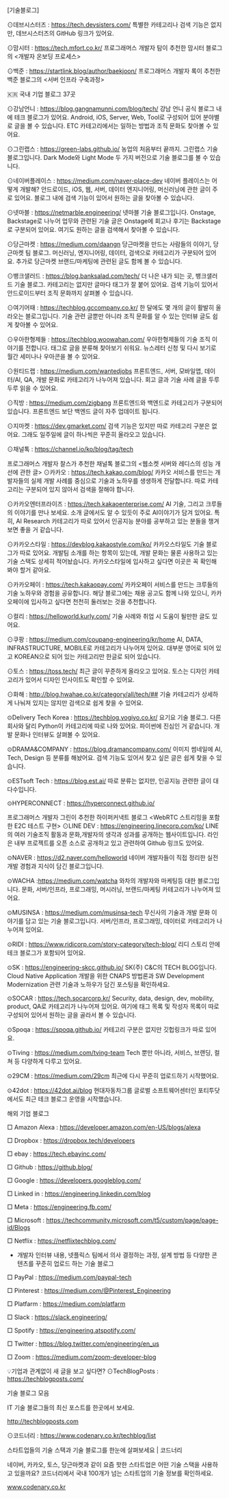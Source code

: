 [기술블로그]
​
​

⊙데브시스터즈 : https://tech.devsisters.com/
특별한 카테고리나 검색 기능은 없지만, 데브시스터즈의 GitHub 링크가 있어요.

⊙맘시터 : https://tech.mfort.co.kr/
프로그래머스 개발자 탐이 추천한 맘시터 블로그의 <개발자 온보딩 프로세스>

⊙백준 : https://startlink.blog/author/baekjoon/ 
프로그래머스 개발자 록이 추천한 백준 블로그의 <서버 인프라 구축과정>

🇰🇷 국내 기업 블로그 37곳

⊙강남언니 : https://blog.gangnamunni.com/blog/tech/
강남 언니 공식 블로그 내에 테크 블로그가 있어요. Android, iOS, Server, Web, Tool로 구성되어 있어 분야별로 글을 볼 수 있습니다. ETC 카테고리에서는 일하는 방법과 조직 문화도 찾아볼 수 있어요.

⊙그린랩스 : https://green-labs.github.io/
농업의 처음부터 끝까지. 그린랩스 기술 블로그입니다. Dark Mode와 Light Mode 두 가지 버전으로 기술 블로그를 볼 수 있습니다. 

⊙네이버플레이스 : https://medium.com/naver-place-dev
네이버 플레이스는 어떻게 개발해? 안드로이드, iOS, 웹, 서버, 데이터 엔지니어링, 머신러닝에 관한 글이 주로 있어요. 블로그 내에 검색 기능이 있어서 원하는 글을 찾아볼 수 있습니다. 

⊙넷마블 : https://netmarble.engineering/
넷마블 기술 블로그입니다. Onstage, Backstage로 나누어 업무와 관련된 기술 글은 Onstage에 회고나 후기는 Backstage로 구분되어 있어요. 여기도 원하는 글을 검색해서 찾아볼 수 있습니다. 

⊙당근마켓 : https://medium.com/daangn
당근마켓을 만드는 사람들의 이야기, 당근마켓 팀 블로그. 머신러닝, 엔지니어링, 데이터, 검색으로 카테고리가 구분되어 있어요. 추가로 당근마켓 브랜드/마케팅에 관련된 글도 함께 볼 수 있습니다.


⊙뱅크샐러드 : https://blog.banksalad.com/tech/
더 나은 내가 되는 곳, 뱅크샐러드 기술 블로그. 카테고리는 없지만 글마다 태그가 잘 붙어 있어요. 검색 기능이 있어서 안드로이드부터 조직 문화까지 살펴볼 수 있습니다. 

⊙여기어때 : https://techblog.gccompany.co.kr/
한 달에도 몇 개의 글이 활발히 올라오는 블로그입니다. 기술 관련 글뿐만 아니라 조직 문화를 알 수 있는 인터뷰 글도 쉽게 찾아볼 수 있어요. 

⊙우아한형제들 : https://techblog.woowahan.com/
우아한형제들의 기술 조직 이야기를 전합니다. 태그로 글을 분류해 찾아보기 쉬워요. 뉴스레터 신청 및 다시 보기로 월간 세미나나 우아콘을 볼 수 있어요. 

⊙원티드랩 : https://medium.com/wantedjobs
프론트엔드, 서버, 모바일앱, 데이터/AI, QA, 개발 문화로 카테고리가 나누어져 있습니다. 회고 글과 기술 사례 글을 두루두루 읽을 수 있어요.

⊙직방 : https://medium.com/zigbang
프론트엔드와 백엔드로 카테고리가 구분되어 있습니다. 프론트엔드 보단 백엔드 글이 자주 업데이트 됩니다.

⊙지마켓 : https://dev.gmarket.com/
검색 기능은 있지만 따로 카테고리 구분은 없어요. 그래도 일주일에 글이 하나씩은 꾸준히 올라오고 있습니다.


⊙채널톡 : https://channel.io/ko/blog/tag/tech


프로그래머스 개발자 찰스가 추천한 채널톡 블로그의 <웹소켓 서버와 레디스의 성능 개선에 관한 글>
⊙카카오 : https://tech.kakao.com/blog/
카카오 서비스를 만드는 개발자들의 실제 개발 사례를 중심으로 기술과 노하우를 생생하게 전달합니다. 따로 카테고리는 구분되어 있지 않아서 검색을 잘해야 합니다. 


⊙카카오엔터프라이즈 : https://tech.kakaoenterprise.com/ 
AI 기술, 그리고 크루들의 이야기를 만나 보세요. 소개 글에서도 알 수 있듯이 주로 AI이야기가 담겨 있어요. 특히, AI Research 카테고리가 따로 있어서 인공지능 분야를 공부하고 있는 분들을 챙겨보면 좋을 거 같습니다. 


⊙카카오스타일 : https://devblog.kakaostyle.com/ko/
카카오스타일도 기술 블로그가 따로 있어요. 개발팀 소개를 하는 항목이 있는데, 개발 문화는 물론 사용하고 있는 기술 스택도 상세히 적어놨습니다. 카카오스타일에 입사하고 싶다면 이곳은 꼭 확인해 봐야 할거 같아요. 

⊙카카오페이 : https://tech.kakaopay.com/
카카오페이 서비스를 만드는 크루들의 기술 노하우와 경험을 공유합니다. 해당 블로그에는 채용 공고도 함께 나와 있으니, 카카오페이에 입사하고 싶다면 천천히 둘러보는 것을 추천합니다. 

⊙컬리 : https://helloworld.kurly.com/
기술 사례와 취업 시 도움이 될만한 글도 있어요.


⊙쿠팡 : https://medium.com/coupang-engineering/kr/home
AI, DATA, INFRASTRUCTURE, MOBILE로 카테고리가 나누어져 있어요. 대부분 영어로 되어 있고 KOREAN으로 되어 있는 카테고리만 한글로 되어 있습니다. 

⊙토스 : https://toss.tech/
최근 글이 꾸준하게 올라오고 있어요. 토스는 디자인 카테고리가 있어서 디자인 인사이트도 확인할 수 있어요.


⊙화해 : http://blog.hwahae.co.kr/category/all/tech/##
기술 카테고리가 상세하게 나눠져 있지는 않지만 검색으로 쉽게 찾을 수 있어요. 

⊙Delivery Tech Korea : https://techblog.yogiyo.co.kr/
요기요 기술 블로그. 다른 회사와 달리 Python이 카테고리에 따로 나와 있어요. 파이썬에 진심인 거 같습니다. 개발 문화나 인터뷰도 살펴볼 수 있어요. 

⊙DRAMA&COMPANY : https://blog.dramancompany.com/
이미지 썸네일에 AI, Tech, Design 등 분류를 해놨어요. 검색 기능도 있어서 찾고 싶은 글은 쉽게 찾을 수 있습니다. 

⊙ESTsoft Tech : https://blog.est.ai/
따로 분류는 없지만, 인공지능 관련한 글이 대다수입니다. 

⊙HYPERCONNECT : https://hyperconnect.github.io/


프로그래머스 개발자 그린이 추천한 하이퍼커낵트 블로그 <WebRTC 스트리밍을 포함한 E2C 테스트 구현>
⊙LINE DEV : https://engineering.linecorp.com/ko/
LINE의 여러 기술조직 활동과 문화,개발자의 생각과 성과를 공개하는 웹사이트입니다. 라인은 내부 프로젝트를 오픈 소스로 공개하고 있고 관련하여 Github 링크도 있어요.

⊙NAVER : https://d2.naver.com/helloworld
네이버 개발자들이 직접 정리한 실전 개발 경험과 지식이 담긴 블로그입니다. 

⊙WACHA :https://medium.com/watcha
와차의 개발자와 마케팅등 대한 블로그입니다. 문화, 서버/인프라, 프로그래밍, 머시러닝, 브랜드/마케팅 카테고리가 나누어져 있어요. 

⊙MUSINSA : https://medium.com/musinsa-tech
무신사의 기술과 개발 문화 이야기를 담고 있는 기술 블로그입니다. 서버/인프라, 프로그래밍, 데이터로 카테고리가 나누어져 있어요. 

⊙RIDI : https://www.ridicorp.com/story-category/tech-blog/
리디 스토리 안에 테크 블로그가 포함되어 있어요.

⊙SK : https://engineering-skcc.github.io/
SK(주) C&C의 TECH BLOG입니다. Cloud Native Application 개발을 위한 CNAPS 방법론과 SW Development Modernization 관련 기술과 노하우가 담긴 포스팅을 확인하세요.

⊙SOCAR : https://tech.socarcorp.kr/
Security, data, design, dev, mobility, product, QA로 카테고리가 나누어져 있어요. 여기에 태그 목록 및 작성자 목록이 따로 구성되어 있어서 원하는 글을 골라서 볼 수 있습니다. 

⊙Spoqa : https://spoqa.github.io/ 
카테고리 구분은 없지만 깃헙링크가 따로 있어요.

⊙Tiving : https://medium.com/tving-team
Tech 뿐만 아니라, 서비스, 브랜딩, 컬쳐 등 다양하게 다루고 있어요.

⊙29CM : https://medium.com/29cm
최근에 다시 꾸준히 업로드하기 시작했어요. 

⊙42dot : https://42dot.ai/blog
현대자동차그룹 글로벌 소프트웨어센터인 포티투닷에서도 최근 테크 블로그 운영을 시작했습니다. 

 

 

해외 기업 블로그

□ Amazon Alexa : https://developer.amazon.com/en-US/blogs/alexa

□ Dropbox : https://dropbox.tech/developers

□ ebay : https://tech.ebayinc.com/ 

□ Github : https://github.blog/

□ Google : https://developers.googleblog.com/ 

□ Linked in : https://engineering.linkedin.com/blog 

□ Meta : https://engineering.fb.com/ 

□ Microsoft : https://techcommunity.microsoft.com/t5/custom/page/page-id/Blogs 

□ Netflix : https://netflixtechblog.com/
  - 개발자 인터뷰 내용, 넷플릭스 팀에서 의사 결정하는 과정, 설계 방법 등 다양한 콘텐츠를 꾸준히 업로드 하는 기술 블로그
  
□ PayPal : https://medium.com/paypal-tech 

□ Pinterest : https://medium.com/@Pinterest_Engineering 

□ Platfarm : https://medium.com/platfarm

□ Slack : https://slack.engineering/  

□ Spotify : https://engineering.atspotify.com/ 

□ Twitter : https://blog.twitter.com/engineering/en_us

□ Zoom : https://medium.com/zoom-developer-blog 

 

 

💡기업과 관계없이 새 글을 보고 싶다면?
⊙TechBlogPosts : https://techblogposts.com/ 

 
기술 블로그 모음

IT 기술 블로그들의 최신 포스트를 한곳에서 보세요.

http://techblogposts.com

 

⊙코드너리 : https://www.codenary.co.kr/techblog/list

 
스타트업들의 기술 스택과 기술 블로그를 한눈에 살펴보세요 | 코드너리

네이버, 카카오, 토스, 당근마켓과 같이 요즘 핫한 스타트업은 어떤 기술 스택을 사용하고 있을까요? 코드너리에서 국내 100개가 넘는 스타트업의 기술 정보를 확인하세요.

www.codenary.co.kr

 ​